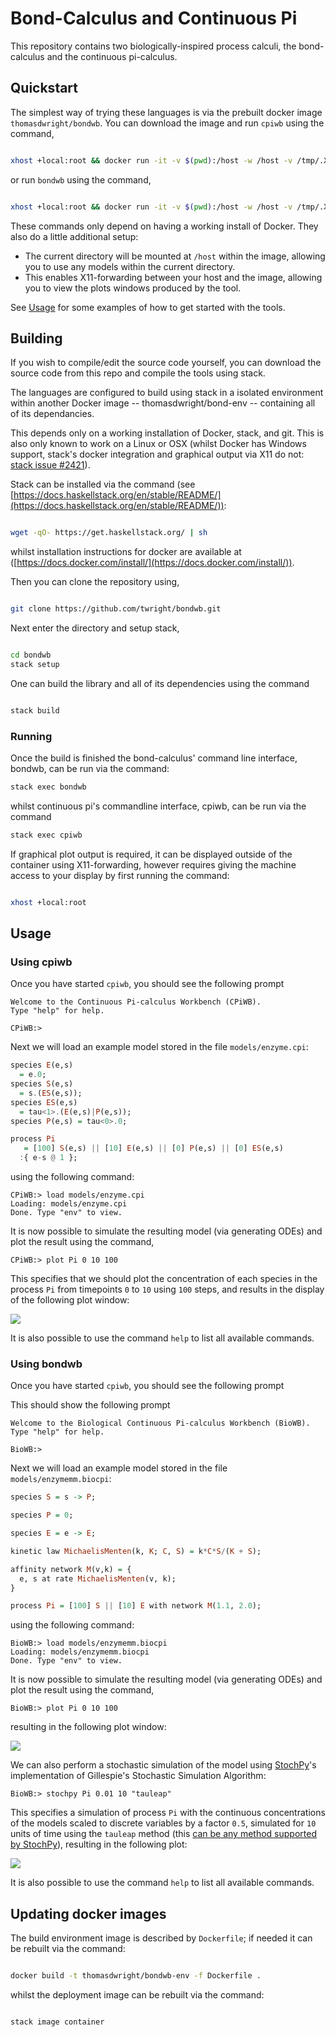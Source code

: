 # Bond-Calculus and Continuous Pi

This repository contains two biologically-inspired process calculi, the bond-calculus and the continuous pi-calculus.

## Quickstart

The simplest way of trying these languages is via the prebuilt docker image ```thomasdwright/bondwb```. You can download the image and run ```cpiwb``` using the command,
```bash

xhost +local:root && docker run -it -v $(pwd):/host -w /host -v /tmp/.X11-unix:/tmp/.X11-unix:rw -e DISPLAY thomasdwright/bondwb cpiwb
```
or run ```bondwb``` using the command,
```bash

xhost +local:root && docker run -it -v $(pwd):/host -w /host -v /tmp/.X11-unix:/tmp/.X11-unix:rw -e DISPLAY thomasdwright/bondwb bondwb
```

These commands only depend on having a working install of Docker. They also do a little additional setup:

 - The current directory will be mounted at ```/host``` within the image, allowing you to use any models within the current directory.
 - This enables X11-forwarding between your host and the image, allowing you to view the plots windows produced by the tool.

See [Usage](#usage) for some examples of how to get started with the tools.

## Building

If you wish to compile/edit the source code yourself, you can download the source code from this repo and compile the tools using stack.

The languages are configured to build using stack in a isolated environment within another Docker image -- thomasdwright/bond-env -- containing all of its dependancies.

This depends only on a working installation of Docker, stack, and git. This is also only known to work on a Linux or OSX (whilst Docker has Windows support, stack's docker integration and graphical output via X11 do not: [stack issue #2421](https://github.com/commercialhaskell/stack/issues/2421)).

Stack can be installed via the command (see [https://docs.haskellstack.org/en/stable/README/](https://docs.haskellstack.org/en/stable/README/)):
```sh

wget -qO- https://get.haskellstack.org/ | sh
```
whilst installation instructions for docker are available at ([https://docs.docker.com/install/](https://docs.docker.com/install/)).

Then you can clone the repository using,
```bash

git clone https://github.com/twright/bondwb.git
```

Next enter the directory and setup stack,
```bash

cd bondwb
stack setup
```

One can build the library and all of its dependencies using the command
```bash

stack build
```

### Running

Once the build is finished the bond-calculus' command line interface, bondwb, can be run via the command:
```bash
stack exec bondwb
```
whilst continuous pi's commandline interface, cpiwb, can be run via the command
```sh
stack exec cpiwb
```

If graphical plot output is required, it can be displayed outside of the container using X11-forwarding, however requires giving the machine access to your display by first running the command:
```bash

xhost +local:root
```

## Usage

### Using cpiwb

Once you have started ```cpiwb```, you should see the following prompt
```
Welcome to the Continuous Pi-calculus Workbench (CPiWB).
Type "help" for help.

CPiWB:> 
```

Next we will load an example model stored in the file ```models/enzyme.cpi```:
```haskell
species E(e,s)
  = e.0;
species S(e,s)
  = s.(ES(e,s));
species ES(e,s)
  = tau<1>.(E(e,s)|P(e,s));
species P(e,s) = tau<0>.0;

process Pi
   = [100] S(e,s) || [10] E(e,s) || [0] P(e,s) || [0] ES(e,s)
  :{ e-s @ 1 };
```
using the following command:
```
CPiWB:> load models/enzyme.cpi
Loading: models/enzyme.cpi
Done. Type "env" to view.
```
It is now possible to simulate the resulting model (via generating ODEs)  and plot the result using the command,
```
CPiWB:> plot Pi 0 10 100
```
This specifies that we should plot the concentration of each species in the process ```Pi``` from timepoints ```0``` to ```10``` using ```100``` steps, and results in the display of the following plot window:

![](./images/enzyme-plot-window-cpi.png)

It is also possible to use the command ```help``` to list all available commands.

### Using bondwb

Once you have started ```cpiwb```, you should see the following prompt

This should show the following prompt
```
Welcome to the Biological Continuous Pi-calculus Workbench (BioWB).
Type "help" for help.

BioWB:> 
```

Next we will load an example model stored in the file ```models/enzymemm.biocpi```:
```haskell
species S = s -> P;

species P = 0;

species E = e -> E;

kinetic law MichaelisMenten(k, K; C, S) = k*C*S/(K + S);

affinity network M(v,k) = {
  e, s at rate MichaelisMenten(v, k);
}

process Pi = [100] S || [10] E with network M(1.1, 2.0);
```
using the following command:
```
BioWB:> load models/enzymemm.biocpi
Loading: models/enzymemm.biocpi
Done. Type "env" to view.
```
It is now possible to simulate the resulting model (via generating ODEs) and plot the result using the command,
```
BioWB:> plot Pi 0 10 100
```
resulting in the following plot window:

![](./images/enzyme-plot-window-bond.png)

We can also perform a stochastic simulation of the model using [StochPy](http://stochpy.sourceforge.net/)'s implementation of Gillespie's Stochastic Simulation Algorithm:
```
BioWB:> stochpy Pi 0.01 10 "tauleap"
```

This specifies a simulation of process ```Pi``` with the continuous concentrations of the models scaled to discrete variables by a factor ```0.5```, simulated for ```10``` units of time using the ```tauleap``` method (this [can be any method supported by StochPy](http://stochpy.sourceforge.net/html/userguide_doc.html#module-3-stochastic-simulation-algorithm)), resulting in the following plot:

![](./images/enzyme-plot-window-bond-stoch.png)

It is also possible to use the command ```help``` to list all available commands.

## Updating docker images

The build environment image is described by ```Dockerfile```; if needed it can be rebuilt via the command:
```bash

docker build -t thomasdwright/bondwb-env -f Dockerfile .
```
whilst the deployment image can be rebuilt via the command:
```bash

stack image container
```

